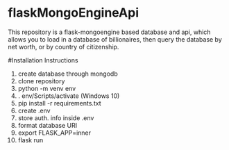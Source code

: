 # flaskMongoEngineApi
This repository is a flask-mongoengine based database and api, which allows you to load in a database of billionaires, then query the database by net worth, or by country of citizenship.

#Installation Instructions

1) create database through mongodb
2) clone repository
3) python -m venv env
4) . env/Scripts/activate (Windows 10)
5) pip install -r requirements.txt
6) create .env
7) store auth. info inside .env
8) format database URI
9) export FLASK_APP=inner
10) flask run
